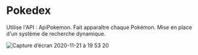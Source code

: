 # Pokedex
Utilise l'API : ApiPokemon. Fait apparaître chaque Pokémon. Mise en place d'un système de recherche dynamique.


![Capture d’écran 2020-11-21 à 19 53 20](https://user-images.githubusercontent.com/50487998/99885214-a5b52b00-2c33-11eb-8fdd-ba2c563115dd.png)
